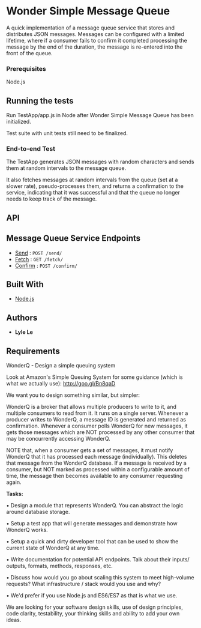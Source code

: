 # Wonder Simple Message Queue

A quick implementation of a message queue service that stores and distributes JSON messages. Messages can be configured with a limited lifetime, where if a consumer fails to confirm it completed processing the message by the end of the duration, the message is re-entered into the front of the queue.

### Prerequisites

Node.js

## Running the tests

Run TestApp/app.js in Node after Wonder Simple Message Queue has been initialized.

Test suite with unit tests still need to be finalized.

### End-to-end Test

The TestApp generates JSON messages with random characters and sends them at random intervals to the message queue.

It also fetches messages at random intervals from the queue (set at a slower rate), pseudo-processes them, and returns a confirmation to the service, indicating that it was successful and that the queue no longer needs to keep track of the message.

## API

## Message Queue Service Endpoints

* [Send](documentation/send.md) : `POST /send/`
* [Fetch](documentation/fetch.md) : `GET /fetch/`
* [Confirm](documentation/confirm.md) : `POST /confirm/`

## Built With

* [Node.js](https://nodejs.org/en/)

## Authors

* **Lyle Le**


## Requirements
WonderQ - Design a simple queuing system

Look at Amazon's Simple Queuing System for some guidance (which is what we actually use): http://goo.gl/Bn8qaD

We want you to design something similar, but simpler:

WonderQ is a broker that allows multiple producers to write to it, and multiple consumers to read from it. It runs on a single server. Whenever a producer writes to WonderQ, a message ID is generated and returned as confirmation. Whenever a consumer polls WonderQ for new messages, it gets those messages which are NOT processed by any other consumer that may be concurrently accessing WonderQ.

NOTE that, when a consumer gets a set of messages, it must notify WonderQ that it has processed each message (individually). This deletes that message from the WonderQ database. If a message is received by a consumer, but NOT marked as processed within a configurable amount of time, the message then becomes available to any consumer requesting again.

**Tasks:**

• Design a module that represents WonderQ. You can abstract the logic around database storage.

• Setup a test app that will generate messages and demonstrate how WonderQ works.

• Setup a quick and dirty developer tool that can be used to show the current state of WonderQ at any time.

• Write documentation for potential API endpoints. Talk about their inputs/ outputs, formats, methods, responses, etc.

• Discuss how would you go about scaling this system to meet high-volume requests? What infrastructure / stack would you use and why?

• We'd prefer if you use Node.js and ES6/ES7 as that is what we use.


We are looking for your software design skills, use of design principles, code clarity, testability, your thinking skills and ability to add your own ideas.

